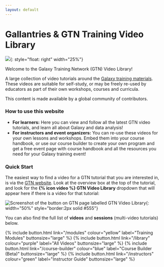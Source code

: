 ```yaml
---
layout: default
---
```


# Gallantries & GTN Training Video Library

![]({{site.baseurl}}/{{site.image_dir}}/logos/gtn-videolibrary-logo.png){: style="float: right" width="25%"}

Welcome to the Galaxy Training Network (GTN) Video Library!

A large collection of video tutorials around the [Galaxy training materials](https://training.galaxyproject.org). These videos are suitable for self-study, or may be freely re-used by educators as part of their own workshops, courses and curricula.

This content is made available by a global community of contributors.

### How to use this website

- **For learners:** Here you can view and follow all the latest GTN video tutorials, and learn all about Galaxy and data analysis!
- **For instructors and event organizers:** You can re-use these videos for your own lessons and workshops. Embed them into your course handbook, or use our course builder to create your own program and get a free event page with course handbook and all the resources you need for your Galaxy training event!

### Quick Start

The easiest way to find a video for a GTN tutorial that you are interested in, is via the [GTN website](https://training.galaxyproject.org). Look at the overview box at the top of the tutorial, and look for the  **{% icon video %} GTN Video Library** dropdown that will appear here if there is a video for that tutorial:

![Screenshot of the button on GTN page labelled GTN Video Library]({{site.baseurl}}/assets/images/gtn-videolib-connection.png){: width="50%" style="border:2px solid #555"}

You can also find the full list of **videos** and **sessions** (multi-video tutorials) below.

<div markdown="0">
{% include button.html link="/modules" colour="yellow" label="Training Modules" buttonsize="large" %}
{% include button.html link="/library" colour="purple" label="All Videos" buttonsize="large" %}
{% include button.html link="/course-builder" colour="blue" label="Course Builder (Beta)" buttonsize="large" %}
{% include button.html link="/instructors" colour="green" label="Instructor Guide" buttonsize="large" %}
</div>




